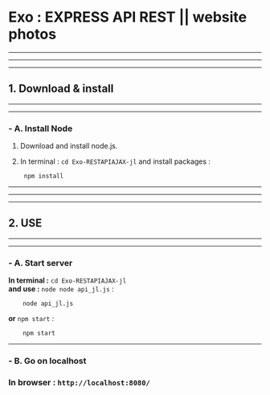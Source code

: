# **Exo :  EXPRESS API REST || website photos**
***
***
***


## **1. Download & install**
***
***
### **- A. Install Node**

1. Download and install node.js.

2. In terminal : `cd Exo-RESTAPIAJAX-jl` and install packages : 

        npm install

---
        
***
***
## **2. USE**
***
***


### **- A. Start server**


**In terminal :** `cd Exo-RESTAPIAJAX-jl`  
**and use  :** `node node api_jl.js` :

        node api_jl.js

**or** `npm start` :

        npm start

---

### **- B. Go on localhost**


### **In browser :** `http://localhost:8080/` 
